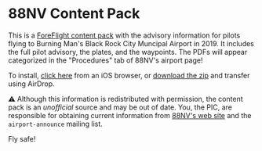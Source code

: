 # 88NV Content Pack

This is a
[ForeFlight content pack](https://foreflight.com/support/content-packs/)
with the advisory information for pilots flying to Burning Man's
Black Rock City Muncipal Airport in 2019.  It includes the full
pilot advisory, the plates, and the waypoints.  The PDFs will appear
categorized in the "Procedures" tab of 88NV's airport page!

To install,
[click here](https://foreflight.com/content?downloadURL=https://github.com/shields/88nv-content-pack/releases/latest/download/88nv.zip)
from an iOS browser, or
[download the zip](https://github.com/shields/88nv-content-pack/releases)
and transfer using AirDrop.

⚠️  Although this information is redistributed with permission, the
content pack is an *unofficial* source and may be out of date.  You,
the PIC, are responsible for obtaining current information from
[88NV's web site](https://airport.burningman.org/) and the
`airport-announce` mailing list.

Fly safe!
